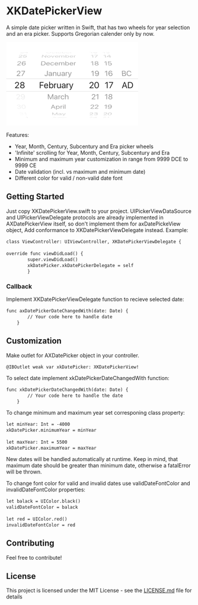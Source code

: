 # XKDatePickerView

A simple date picker written in Swift, that has two wheels for year selection and an era picker. Supports Gregorian calender only by now.

![alt tag](https://raw.githubusercontent.com/xankraegor/XKDatePickerView/master/picker_screen.png)

Features:
* Year, Month, Century, Subcentury and Era picker wheels
* 'Infinite' scrolling for Year, Month, Century, Subcentury and Era
* Minimum and maximum year customization in range from 9999 DCE to 9999 CE
* Date validation (incl. vs maximum and minimum date)
* Different color for valid / non-valid date font

## Getting Started

Just copy XKDatePickerView.swift to your project.
UIPickerViewDataSource and UIPickerViewDelegate protocols are already implemented in AXDatePickerView itself, so don't implement them for axDatePickeView object,
Add conformance to XKDatePickerViewDelegate instead. Example:

```
class ViewController: UIViewController, XKDatePickerViewDelegate {

override func viewDidLoad() {
        super.viewDidLoad()
        xkDatePicker.xkDatePickerDelegate = self
        }
```

### Callback

Implement XKDatePickerViewDelegate function to recieve selected date:
```
func axDatePickerDateChangedWith(date: Date) {
        // Your code here to handle date
    }
```

## Customization
Make outlet for AXDatePicker object in your controller.
```
@IBOutlet weak var xkDatePicker: XKDatePickerView!
```

To select date implement xkDatePickerDateChangedWith function:
```
func xkDatePickerDateChangedWith(date: Date) {
        // Your code here to handle the date
    }
```

To change minimum and maximum year set corresponing class property:
```
let minYear: Int = -4000
xkDatePicker.minimumYear = minYear

let maxYear: Int = 5500
xkDatePicker.maximumYear = maxYear
```
New dates will be handled automatically at runtime. Keep in mind, that maximum date should be greater than minimum date, otherwise a fatalError will be thrown.

To change font color for valid and invalid dates use validDateFontColor and invalidDateFontColor properties:
```
let balack = UIColor.black()
validDateFontColor = balack

let red = UIColor.red()
invalidDateFontColor = red
```

## Contributing

Feel free to contribute!

## License

This project is licensed under the MIT License - see the [LICENSE.md](LICENSE.md) file for details
